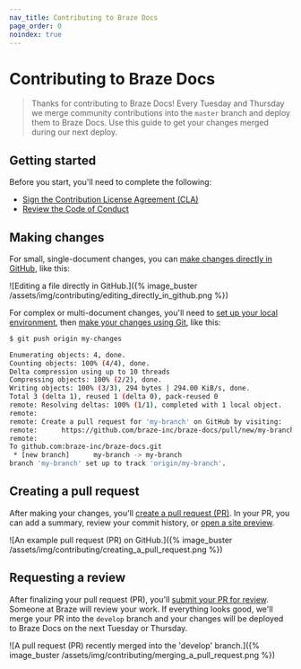 ```yaml
---
nav_title: Contributing to Braze Docs
page_order: 0
noindex: true
---
```


# Contributing to Braze Docs

> Thanks for contributing to Braze Docs! Every Tuesday and Thursday we merge community contributions into the `master` branch and deploy them to Braze Docs. Use this guide to get your changes merged during our next deploy.

## Getting started

Before you start, you'll need to complete the following:

- [Sign the Contribution License Agreement (CLA)](https://www.braze.com/docs/cla)
- [Review the Code of Conduct](https://github.com/braze-inc/braze-docs/blob/develop/CODE_OF_CONDUCT.md)

## Making changes

For small, single-document changes, you can [make changes directly in GitHub]({{sitebase.url}}/docs/home/getting_started/your_first_contribution/?tab=github#make-a-change), like this:

![Editing a file directly in GitHub.]({% image_buster /assets/img/contributing/editing_directly_in_github.png %})

For complex or multi-document changes, you'll need to [set up your local environment]({{sitebase.url}}/docs/home/getting_started/setting_up_your_environment), then [make your changes using Git]({{sitebase.url}}/docs/home/getting_started/your_first_contribution/?tab=local%20environment#make-a-change), like this:

```bash
$ git push origin my-changes

Enumerating objects: 4, done.
Counting objects: 100% (4/4), done.
Delta compression using up to 10 threads
Compressing objects: 100% (2/2), done.
Writing objects: 100% (3/3), 294 bytes | 294.00 KiB/s, done.
Total 3 (delta 1), reused 1 (delta 0), pack-reused 0
remote: Resolving deltas: 100% (1/1), completed with 1 local object.
remote:
remote: Create a pull request for 'my-branch' on GitHub by visiting:
remote:      https://github.com/braze-inc/braze-docs/pull/new/my-branch
remote:
To github.com:braze-inc/braze-docs.git
 * [new branch]      my-branch -> my-branch
branch 'my-branch' set up to track 'origin/my-branch'.
```

## Creating a pull request

After making your changes, you'll [create a pull request (PR)]({{sitebase.url}}/docs/home/getting_started/your_first_contribution/#create-a-pull-request-pr). In your PR, you can add a summary, review your commit history, or [open a site preview]({{sitebase.url}}/docs/home/getting_started/your_first_contribution/#preview-your-changes).

![An example pull request (PR) on GitHub.]({% image_buster /assets/img/contributing/creating_a_pull_request.png %})

## Requesting a review

After finalizing your pull request (PR), you'll [submit your PR for review]({{sitebase.url}}/docs/home/getting_started/your_first_contribution/#request-a-review). Someone at Braze will review your work. If everything looks good, we'll merge your PR into the `develop` branch and your changes will be deployed to Braze Docs on the next Tuesday or Thursday.

![A pull request (PR) recently merged into the 'develop' branch.]({% image_buster /assets/img/contributing/merging_a_pull_request.png %})
